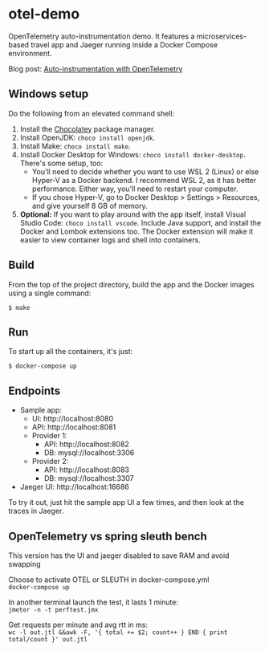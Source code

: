 # otel-demo

OpenTelemetry auto-instrumentation demo. It features a microservices-based travel app and Jaeger running inside a Docker Compose environment.

Blog post: [Auto-instrumentation with OpenTelemetry](https://medium.com/wwblog/auto-instrumentation-with-opentelemetry-3b096fdd068f)

## Windows setup

Do the following from an elevated command shell:

1. Install the [Chocolatey](https://chocolatey.org/) package manager.
2. Install OpenJDK: `choco install openjdk`.
3. Install Make: `choco install make`.
4. Install Docker Desktop for Windows: `choco install docker-desktop`. There's some setup, too:
   - You'll need to decide whether you want to use WSL 2 (Linux) or else Hyper-V as a Docker backend. I recommend WSL 2, as it has better performance. Either way, you'll need to restart your computer.
   - If you chose Hyper-V, go to Docker Desktop > Settings > Resources, and give yourself 8 GB of memory.
5. **Optional:** If you want to play around with the app itself, install Visual Studio Code: `choco install vscode`. Include Java support, and install the Docker and Lombok extensions too. The Docker extension will make it easier to view container logs and shell into containers.

## Build

From the top of the project directory, build the app and the Docker images using a single command:

```
$ make
```

## Run

To start up all the containers, it's just:

```
$ docker-compose up
```

## Endpoints

- Sample app:
  - UI: http://localhost:8080
  - API: http://localhost:8081
  - Provider 1:
    - API: http://localhost:8082
    - DB: mysql://localhost:3306
  - Provider 2:
    - API: http://localhost:8083
    - DB: mysql://localhost:3307
- Jaeger UI: http://localhost:16686

To try it out, just hit the sample app UI a few times, and then look at the traces in Jaeger.

## OpenTelemetry vs spring sleuth bench

This version has the UI and jaeger disabled to save RAM and avoid swapping

Choose to activate OTEL or SLEUTH in docker-compose.yml  
`docker-compose up`

In another terminal launch the test, it lasts 1 minute:  
`jmeter -n -t perftest.jmx`

Get requests per minute and avg rtt in ms:  
`wc -l out.jtl &&awk -F, '{ total += $2; count++ } END { print total/count }' out.jtl`
